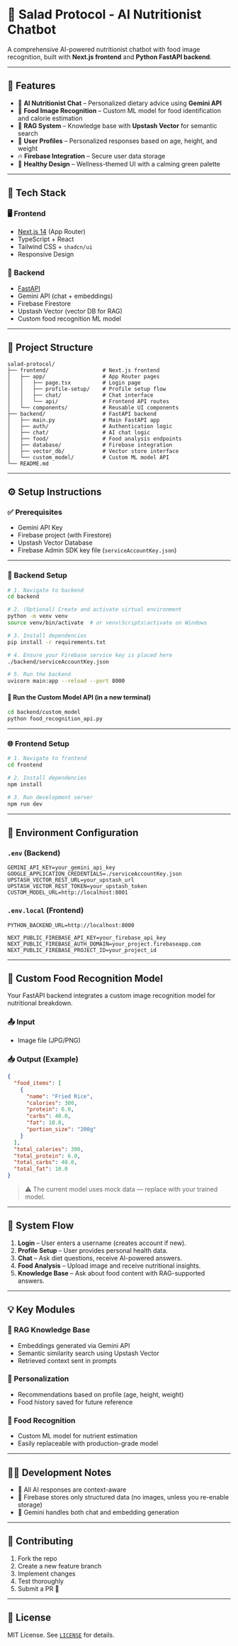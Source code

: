 
# 🥗 Salad Protocol - AI Nutritionist Chatbot

A comprehensive AI-powered nutritionist chatbot with food image recognition, built with **Next.js frontend** and **Python FastAPI backend**.

---

## 🚀 Features

- 🤖 **AI Nutritionist Chat** – Personalized dietary advice using **Gemini API**
- 📸 **Food Image Recognition** – Custom ML model for food identification and calorie estimation
- 🧠 **RAG System** – Knowledge base with **Upstash Vector** for semantic search
- 👤 **User Profiles** – Personalized responses based on age, height, and weight
- 🔥 **Firebase Integration** – Secure user data storage
- 🌿 **Healthy Design** – Wellness-themed UI with a calming green palette

---

## 🧱 Tech Stack

### 🖥️ Frontend
- [Next.js 14](https://nextjs.org/) (App Router)
- TypeScript + React
- Tailwind CSS + `shadcn/ui`
- Responsive Design

### 🧠 Backend
- [FastAPI](https://fastapi.tiangolo.com/)
- Gemini API (chat + embeddings)
- Firebase Firestore
- Upstash Vector (vector DB for RAG)
- Custom food recognition ML model

---

## 📁 Project Structure

```
salad-protocol/
├── frontend/                 # Next.js frontend
│   ├── app/                  # App Router pages
│   │   ├── page.tsx          # Login page
│   │   ├── profile-setup/    # Profile setup flow
│   │   ├── chat/             # Chat interface
│   │   └── api/              # Frontend API routes
│   └── components/           # Reusable UI components
├── backend/                  # FastAPI backend
│   ├── main.py               # Main FastAPI app
│   ├── auth/                 # Authentication logic
│   ├── chat/                 # AI chat logic
│   ├── food/                 # Food analysis endpoints
│   ├── database/             # Firebase integration
│   ├── vector_db/            # Vector store interface
│   └── custom_model/         # Custom ML model API
└── README.md
```

---

## ⚙️ Setup Instructions

### ✅ Prerequisites

- Gemini API Key  
- Firebase project (with Firestore)
- Upstash Vector Database
- Firebase Admin SDK key file (`serviceAccountKey.json`)

---

### 🧠 Backend Setup

```bash
# 1. Navigate to backend
cd backend

# 2. (Optional) Create and activate virtual environment
python -m venv venv
source venv/bin/activate  # or venv\Scripts\activate on Windows

# 3. Install dependencies
pip install -r requirements.txt

# 4. Ensure your Firebase service key is placed here
./backend/serviceAccountKey.json

# 5. Run the backend
uvicorn main:app --reload --port 8000
```

#### 🧪 Run the Custom Model API (in a new terminal)

```bash
cd backend/custom_model
python food_recognition_api.py
```

---

### 🌐 Frontend Setup

```bash
# 1. Navigate to frontend
cd frontend

# 2. Install dependencies
npm install

# 3. Run development server
npm run dev
```

---

## 🧪 Environment Configuration

### `.env` (Backend)

```env
GEMINI_API_KEY=your_gemini_api_key
GOOGLE_APPLICATION_CREDENTIALS=./serviceAccountKey.json
UPSTASH_VECTOR_REST_URL=your_upstash_url
UPSTASH_VECTOR_REST_TOKEN=your_upstash_token
CUSTOM_MODEL_URL=http://localhost:8001
```

### `.env.local` (Frontend)

```env
PYTHON_BACKEND_URL=http://localhost:8000

NEXT_PUBLIC_FIREBASE_API_KEY=your_firebase_api_key
NEXT_PUBLIC_FIREBASE_AUTH_DOMAIN=your_project.firebaseapp.com
NEXT_PUBLIC_FIREBASE_PROJECT_ID=your_project_id
```

---

## 🧠 Custom Food Recognition Model

Your FastAPI backend integrates a custom image recognition model for nutritional breakdown.

### 📤 Input
- Image file (JPG/PNG)

### 📥 Output (Example)
```json
{
  "food_items": [
    {
      "name": "Fried Rice",
      "calories": 300,
      "protein": 6.0,
      "carbs": 40.0,
      "fat": 10.0,
      "portion_size": "200g"
    }
  ],
  "total_calories": 300,
  "total_protein": 6.0,
  "total_carbs": 40.0,
  "total_fat": 10.0
}
```

> ⚠️ The current model uses mock data — replace with your trained model.

---

## 🧩 System Flow

1. **Login** – User enters a username (creates account if new).
2. **Profile Setup** – User provides personal health data.
3. **Chat** – Ask diet questions, receive AI-powered answers.
4. **Food Analysis** – Upload image and receive nutritional insights.
5. **Knowledge Base** – Ask about food content with RAG-supported answers.

---

## 💡 Key Modules

### 🧠 RAG Knowledge Base
- Embeddings generated via Gemini API
- Semantic similarity search using Upstash Vector
- Retrieved context sent in prompts

### 👤 Personalization
- Recommendations based on profile (age, height, weight)
- Food history saved for future reference

### 🍱 Food Recognition
- Custom ML model for nutrient estimation
- Easily replaceable with production-grade model

---

## 🧑‍💻 Development Notes

- 🔁 All AI responses are context-aware
- 🧪 Firebase stores only structured data (no images, unless you re-enable storage)
- 🧠 Gemini handles both chat and embedding generation

---

## 🤝 Contributing

1. Fork the repo  
2. Create a new feature branch  
3. Implement changes  
4. Test thoroughly  
5. Submit a PR 🚀

---

## 📄 License

MIT License. See [`LICENSE`](./LICENSE) for details.
